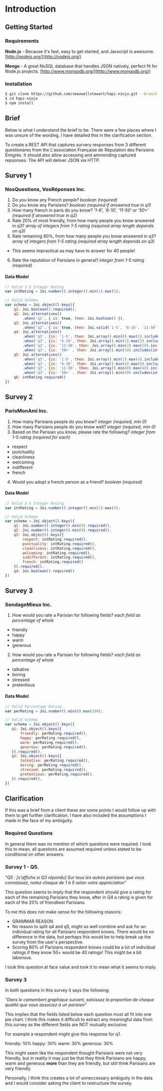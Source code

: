 Introduction
=============

Getting Started
---------------

### Requirements

**Node.js** - Because it's fast, easy to get started, and Javscript is awesome.
[http://nodejs.org/](http://nodejs.org/)

**Mongo** - A great NoSQL database that handles JSON natively, perfect fit for Node.js projects.
[http://www.mongodb.org/](http://www.mongodb.org/)

### Installation

```bash
$ git clone https://github.com/smaxwellstewart/hapi-ninja.git --branch seedbox
$ cd hapi-ninja
$ npm install
```

Brief
-----

Below is what I understand the brief to be. There were a few places where I was unsure of the wording, I have detailed this in the clarification section.

To create a REST API that captures survery responses from 3 different questionares from the L'association Française de Réputation des Parisiens Émigrés. It should also allow accessing and ammending captured repsonses. The API will deliver JSON via HTTP.

Survey 1 
---------

### NosQuestions, VosRéponses Inc.

1. Do you know any French people? *boolean (required)*
2. Do you know any Parisians? *boolean (required if answered true in q1)*
3. How many french in paris do you know? *'1-6', '6-10', '11-50' or '50+' (required if answered true in q2)*
4. Rate 20% of most friendly, from how many people you know answered in q3? *array of integers from 1-5 rating (required array length depends on q3)*
5. Rate remaining 80%, from how many people you know answered in q3? *array of integers from 1-5 rating (required array length depends on q3)*
 - This seems impractical as may have to answer for 40 people!
6. Rate the reputation of Parisians in general? *integer from 1-5 rating (required)*

#### Data Model

```js
// Valid 1-5 Integer Rating
var intRating = Joi.number().integer().min(1).max(5);

// Valid Schema
var schema = Joi.object().keys({ 
    q1: Joi.boolean().required(),
    q2: Joi.alternatives()
        .when('q1', { is: true, then: Joi.boolean() }),
    q3: Joi.alternatives()
        .when('q2', { is: true, then: Joi.valid('1-5', '6-10', '11-50', '50+') }),
    q4: Joi.alternatives()
        .when('q3', {is: '1-5', then: Joi.array().min(0).max(1).includes(intRating) })
        .when('q3', {is: '6-10', then: Joi.array().min(1).max(2).includes(intRating) })
        .when('q3', {is: '11-50', then: Joi.array().min(2).max(10).includes(intRating) })
        .when('q3', {is: '50+' , then: Joi.array().min(10).includes(intRating)}),
    q5: Joi.alternatives()
        .when('q3', {is: '1-5', then: Joi.array().min(1).max(4).includes(intRating) })
        .when('q3', {is: '6-10', then: Joi.array().min(4).max(8).includes(intRating) })
        .when('q3', {is: '11-50', then: Joi.array().min(8).max(40).includes(intRating) })
        .when('q3', {is: '50+' , then: Joi.array().min(40).includes(intRating) }),
    q6: intRating.required()    
})
```

Survey 2
--------

### ParisMonAmi Inc.

1. How many Parisians people do you know? *integer (required, min 0)*
2. How many Parisians people do you know well? *integer (required, min 0)*
3. Based on the Parisian you know, please rate the following? *integer from 1-5 rating (required for each)*
 - respect
 - punctuality
 - cleanliness
 - welcoming
 - indifferent
 - french
4. Would you adopt a french person as a friend? *boolean (required)*

#### Data Model

```js
// Valid 1-5 Integer Rating
var intRating = Joi.number().integer().min(1).max(5);

// Valid Schema
var schema = Joi.object().keys({ 
    q1: Joi.number().integer().min(0).required(),
    q2: Joi.number().integer().min(0).required(),
    q3: Joi.object().keys({
        respect: intRating.required(),
        punctuality: intRating.required(),
        cleanliness: intRating.required(),
        welcoming: intRating.required(),
        indifferent: intRating.required(),
        french: intRating.required()
    }).required(),
    q4: Joi.boolean().required()
})
```

Survey 3
--------

### SondageMieux Inc.

1. How would you rate a Parisian for following fields? *each field as percentage of whole*
 - friendly
 - happy
 - warm
 - generous

2. How would you rate a Parisian for following fields? *each field as percentage of whole*
 - talkative
 - boring
 - stressed
 - pretentious

 #### Data Model

 ```js
 // Valid Percentage Rating
 var perRating = Joi.number().min(0).max(100);

// Valid Schema
var schema = Joi.object().keys({
    q1: Joi.object().keys({
        friendly: perRating.required(),
        happy: perRating.required(),
        warm: perRating.required(),
        generous: perRating.required(),
    }).required(),
    q2: Joi.object().keys({
        talkative: perRating.required(),
        boring: perRating.required(),
        stressed: perRating.required(),
        pretentious: perRating.required(),
    }).required(),
})
 ```

Clarification
-------------

If this was a brief from a client these are some points I would follow up with them to get further clarification. I have also included the assumptions I made in the face of my ambiguity.

### Required Questions

In general there was no mention of which questions were required. I took this to mean, all questions are assumed required unless stated to be conditional on other answers.

### Survey 1 - Q5.

*"Q5 : [s'affiche si Q3 répondu] 
Sur tous les autres parisiens que vous connaissez, notez chaque de 1 à 5 selon votre appréciation"*

This question seems to imply that the respondent should give a rating for each of the remaining Parisians they know, after in Q4 a rating is given for each of the 20% of friendliest Parisians.

To me this does not make sense for the following reasons:

- GRAMMAR REASON
- No reason to split q4 and q5, might as well combine and ask for an individual rating for all Parisians respondent knows. There would be no difference in the data, but perhaps this would be to help break up the survey from the user's perspective.
- Scoring 80% of Parisians respondent knows could be a lot of individual ratings if they know 50+ would be 40 ratings! This might be a bit laborious.

I took this question at face value and took it to mean what it seems to imply.

### Survey 3

In both questions in this survey it says the following:

*"Dans le camembert graphique suivant, saisissez la proportion de chaque qualité que vous associez à un parisien"*

This implies that the fields listed below each question must all fit into one pie chart. I think this makes it difficult to extract any meaningful data from this survey as the different fields are NOT mutually exclusive.

For example a respondent might give this response for q1.

friendly: 10%
happy: 30%
warm: 30%
generous: 30%

This might seem like the respondent thought Parisians were not very friendly, but in reality it may just be that they think Parisians are happy, warm and generous **more** than they are friendly, but still think Parisians are very friendly.

Personally, I think this creates a lot of unneccessary ambiguity in the data and I would consider asking the client to restructure the survey.